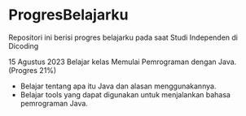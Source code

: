 # ProgresBelajarku
Repositori ini berisi progres belajarku pada saat Studi Independen di Dicoding

15 Agustus 2023
Belajar kelas Memulai Pemrograman dengan Java. (Progres 21%)

* Belajar tentang apa itu Java dan alasan menggunakannya.
* Belajar tools yang dapat digunakan untuk menjalankan bahasa pemrograman Java.
